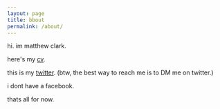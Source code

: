```yaml
---
layout: page
title: bbout
permalink: /about/
---
```


hi. im matthew clark. 

here's my [cv](/cv). 

this is my [twitter](https://www.twitter.com/mtthw777 "matthew's twitter"). (btw, the best way to reach me is to DM me on twitter.)

i dont have a facebook. 

thats all for now.
